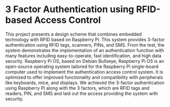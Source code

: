 # 3 Factor Authentication using RFID-based Access Control
This project presents a design scheme that combines embedded technology with RFID based on Raspberry Pi. This system provides 3-factor authentication using RFID tags, scanners, PINs, and SMS. From the test, the system demonstrates the implementation of an authentication function with many features including easy-to-operate, fast identification, and high data security. Raspberry Pi OS, based on Debian Bullseye, Raspberry Pi OS is an open-source operating system tailored for the Raspberry Pi single-board computer used to implement the authentication access control system. It is optimized to offer improved functionality and compatibility with peripherals like keyboards, mice, and displays. We achieved the 3-factor authentication using Raspberry Pi along with the 3 factors, which are RFID tags and readers, PIN, and SMS and laid out the access providing the system with security.
